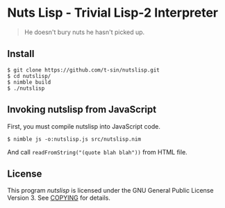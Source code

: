 # Nuts Lisp - Trivial Lisp-2 Interpreter

> He doesn't bury nuts he hasn't picked up.


## Install

```
$ git clone https://github.com/t-sin/nutslisp.git
$ cd nutslisp/
$ nimble build
$ ./nutslisp
```

## Invoking nutslisp from JavaScript

First, you must compile nutslisp into JavaScript code.

```
$ nimble js -o:nutslisp.js src/nutslisp.nim
```

And call `readFromString("(quote blah blah"))` from HTML file.


## License

This program *nutslisp* is licensed under the GNU General Public License Version 3. See [COPYING](COPYING) for details.

